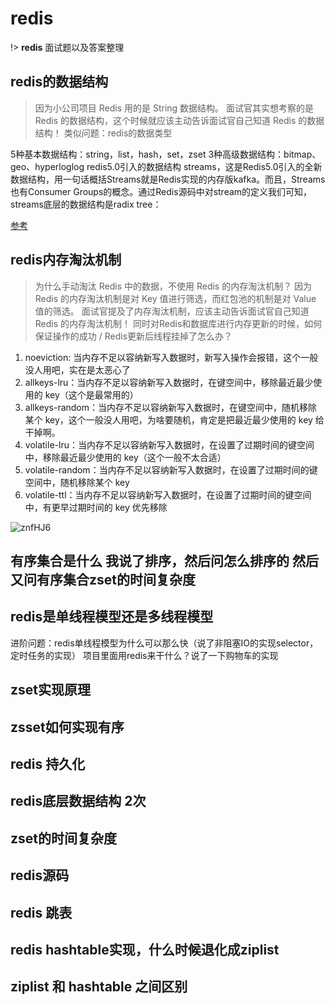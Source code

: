 # redis
!> **redis** 面试题以及答案整理

## redis的数据结构
> 因为小公司项目 Redis 用的是 String 数据结构。
> 面试官其实想考察的是 Redis 的数据结构，这个时候就应该主动告诉面试官自己知道 Redis 的数据结构！
类似问题：redis的数据类型

5种基本数据结构：string，list，hash，set，zset
3种高级数据结构：bitmap、geo、hyperloglog
redis5.0引入的数据结构 streams，这是Redis5.0引入的全新数据结构，用一句话概括Streams就是Redis实现的内存版kafka。而且，Streams也有Consumer Groups的概念。通过Redis源码中对stream的定义我们可知，streams底层的数据结构是radix tree：

[参考](https://blog.csdn.net/assasin0308/article/details/103965255)

## redis内存淘汰机制
> 为什么手动淘汰 Redis 中的数据，不使用 Redis 的内存淘汰机制？
因为 Redis 的内存淘汰机制是对 Key 值进行筛选，而红包池的机制是对 Value 值的筛选。
面试官提及了内存淘汰机制，应该主动告诉面试官自己知道 Redis 的内存淘汰机制！
同时对Redis和数据库进行内存更新的时候，如何保证操作的成功 / Redis更新后线程挂掉了怎么办？

1. noeviction: 当内存不足以容纳新写入数据时，新写入操作会报错，这个一般没人用吧，实在是太恶心了
2. allkeys-lru：当内存不足以容纳新写入数据时，在键空间中，移除最近最少使用的 key（这个是最常用的）
3. allkeys-random：当内存不足以容纳新写入数据时，在键空间中，随机移除某个 key，这个一般没人用吧，为啥要随机，肯定是把最近最少使用的 key 给干掉啊。
4. volatile-lru：当内存不足以容纳新写入数据时，在设置了过期时间的键空间中，移除最近最少使用的 key（这个一般不太合适）
5. volatile-random：当内存不足以容纳新写入数据时，在设置了过期时间的键空间中，随机移除某个 key
6. volatile-ttl：当内存不足以容纳新写入数据时，在设置了过期时间的键空间中，有更早过期时间的 key 优先移除

![znfHJ6](https://cdn.jsdelivr.net/gh/sivanWu0222/ImageHosting@master/uPic/znfHJ6.png)
## 有序集合是什么 我说了排序，然后问怎么排序的 然后又问有序集合zset的时间复杂度

## redis是单线程模型还是多线程模型
进阶问题：redis单线程模型为什么可以那么快（说了非阻塞IO的实现selector，定时任务的实现）
项目里面用redis来干什么？说了一下购物车的实现

## zset实现原理

## zsset如何实现有序

## redis 持久化
## redis底层数据结构 2次
## zset的时间复杂度
## redis源码
## redis 跳表 
## redis hashtable实现，什么时候退化成ziplist
## ziplist 和 hashtable 之间区别


